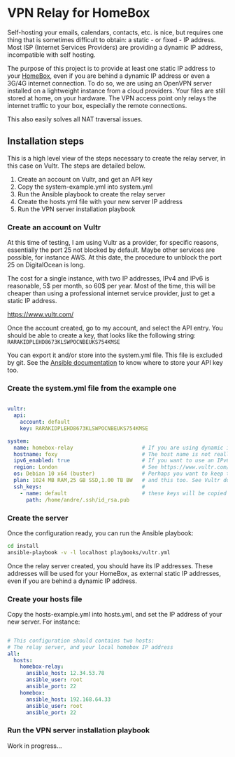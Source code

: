 # VPN Relay for HomeBox

Self-hosting your emails, calendars, contacts, etc. is nice, but requires one thing that is sometimes difficult to
obtain: a static - or fixed - IP address. Most ISP (Internet Services Providers) are providing a dynamic IP address,
incompatible with self hosting.

The purpose of this project is to provide at least one static IP address to your
[HomeBox](https://github.com/progmaticltd/homebox), even if you are behind a dynamic IP address or even a 3G/4G internet
connection. To do so, we are using an OpenVPN server installed on a lightweight instance from a cloud providers.
Your files are still stored at home, on your hardware. The VPN access point only relays the internet traffic to your
box, especially the remote connections.

This also easily solves all NAT traversal issues.

## Installation steps

This is a high level view of the steps necessary to create the relay server, in this case on Vultr. The steps are
detailed below.

1. Create an account on Vultr, and get an API key
2. Copy the system-example.yml into system.yml
3. Run the Ansible playbook to create the relay server
4. Create the hosts.yml file with your new server IP address
5. Run the VPN server installation playbook

### Create an account on Vultr

At this time of testing, I am using Vultr as a provider, for specific reasons, essentially the port 25 not blocked by
default. Maybe other services are possible, for instance AWS. At this date, the procedure to unblock the port 25 on
DigitalOcean is long.

The cost for a single instance, with two IP addresses, IPv4 and IPv6 is reasonable, 5$ per month, so 60$ per year. Most
of the time, this will be cheaper than using a professional internet service provider, just to get a static IP address.

https://www.vultr.com/

Once the account created, go to my account, and select the API entry. You should be able to create a key, that looks
like the following string: `RARAKIDPLEHD8673KLSWPOCNBEUKS754KMSE`

You can export it and/or store into the system.yml file. This file is excluded by git. See the
[Ansible documentation](https://docs.ansible.com/ansible/latest/modules/vultr_account_info_module.html) to know where to
store your API key too.

### Create the system.yml file from the example one

```yml

vultr:
  api:
    account: default
    key: RARAKIDPLEHD8673KLSWPOCNBEUKS754KMSE

system:
  name: homebox-relay                      # If you are using dynamic inventory, this name should be in your hosts file too.
  hostname: foxy                           # The host name is not really important, you can put anything you want
  ipv6_enabled: true                       # If you want to use an IPv6 for your box too
  region: London                           # See https://www.vultr.com/features/datacenter-locations/
  os: Debian 10 x64 (buster)               # Perhaps you want to keep this
  plan: 1024 MB RAM,25 GB SSD,1.00 TB BW   # and this too. See Vultr doc to see the possible values
  ssh_keys:                                #
    - name: default                        # these keys will be copied to the /root/.ssh/authorized_keys
      path: /home/andre/.ssh/id_rsa.pub

```

### Create the server

Once the configuration ready, you can run the Ansible playbook:

```sh
cd install
ansible-playbook -v -l localhost playbooks/vultr.yml
```

Once the relay server created, you should have its IP addresses. These addresses will be used for your HomeBox, as
external static IP addresses, even if you are behind a dynamic IP address.


### Create your hosts file

Copy the hosts-example.yml into hosts.yml, and set the IP address of your new server. For instance:

```yaml

# This configuration should contains two hosts:
# The relay server, and your local homebox IP address
all:
  hosts:
    homebox-relay:
      ansible_host: 12.34.53.78
      ansible_user: root
      ansible_port: 22
    homebox:
      ansible_host: 192.168.64.33
      ansible_user: root
      ansible_port: 22
```

### Run the VPN server installation playbook

Work in progress...
